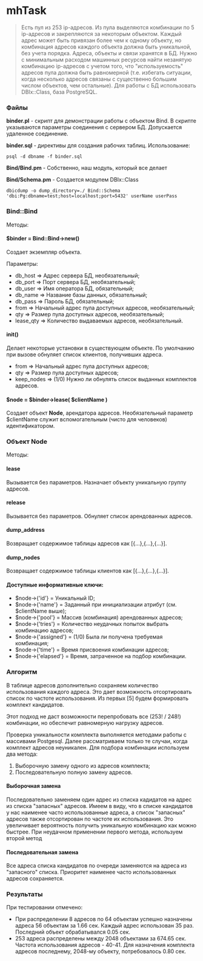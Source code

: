 # mhTask
>Есть пул из 253 ip-адресов. Из пула выделяются комбинации по 5 ip-адресов и закрепляются за некоторым объектом. Каждый адрес может быть привязан более чем к одному объекту, но комбинация адресов каждого объекта должна быть уникальной, без учета порядка. Адреса, объекты и связи хранятся в БД. Нужно с минимальным расходом машинных ресурсов найти незанятую комбинацию ip-адресов с учетом того, что "используемость" адресов пула должна быть равномерной (т.е. избегать ситуации, когда несколько адресов связаны с существенно большим числом объектов, чем остальные). Для работы с БД использовать DBIx::Class, база PostgreSQL.
### Файлы
**binder.pl** - скрипт для демонстрации работы с объектом Bind. В скрипте указываются параметры соединения с сервером БД. Допускается удаленное соединение.

**binder.sql** - директивы для создания рабочих таблиц. Использование: 

    psql -d dbname -f binder.sql
    
 **Bind/Bind.pm** - Собственно, наш модуль, который все делает
 
 **Bind/Schema.pm** - Создается модулем DBIx::Class
 
    dbicdump -o dump_directory=./ Bind::Schema 'dbi:Pg:dbname=test;host=localhost;port=5432' userName userPass
 ### Bind::Bind
 Методы:
 #### $binder = Bind::Bind->new()
 Создает экземпляр объекта.
 
 Параметры:
- db_host => Адрес сервера БД, необязательный;
- db_port => Порт сервера БД, необязательный;
- db_user => Имя оператора БД, обязательный;
- db_name => Название базы данных, обязательный;
- db_pass => Пароль БД, обязательный;
- from => Начальный адрес пула доступных адресов, необязательный;
- qty => Размер пула доступных адресов, необязательный;
- lease_qty => Количество выдаваемых адресов, необязательный.
#### init()
Делает некоторые установки в существующем объекте. По умолчанию при вызове обнуляет список клиентов, получивших адреса.
- from => Начальный адрес пула доступных адресов;
- qty => Размер пула доступных адресов;
- keep_nodes => (1/0) Нужно ли обнулять список выданных комплектов адресов.
#### $node = $binder->lease( $clientName )
Создает объект **Node**, арендатора адресов. Необязательный параметр $clientName служит вспомогательным (чисто для человеков) идентификатором. 
### Объект Node
Методы:
#### lease
Вызывается без параметров. Назначает объекту уникальную группу адресов.
#### release
Вызывается без параметров. Обнуляет список арендованных адресов.
#### dump_address
Возвращает содержимое таблицы адресов как [{...},{...},{...}].
#### dump_nodes
Возвращает содержимое таблицы клиентов как [{...},{...},{...}].
#### Доступные информативные ключи:
- $node->{'id'} = Уникальный ID;
- $node->{'name'} = Заданный при инициализации атрибут (см. $clientName выше);
- $node->{'pool'} = Массив (комбинация) арендованных адресов;
- $node->{'tries'} = Количество неудачных попыток выбрать комбинацию адресов;
- $node->{'assigned'} = (1/0) Была ли получена требуемая комбинация;
- $node->{'time'} = Время присвоения комбинации адресов;
- $node->{'elapsed'} = Время, затраченное на подбор комбинации.

### Алгоритм
В таблице адресов дополнительно сохраняем количество использования каждого адреса. Это дает возможность отсортировать список по частоте использования. Из первых [5] будем формировать комплект кандидатов. 

Этот подход не даст возможности перепробовать все (253! / 248!) комбинации, но обеспечит равномерную нагрузку адресов.

Проверка уникальности комплекта выполняется методами работы с массивами Postgesql. Далее рассматриваем только те случаи, когда комплект адресов неуникален. Для подбора комбинации используем два метода: 
1. Выборочную замену одного из адресов комплекта;
2. Последовательную полную замену адресов.
#### Выборочная замена
Последовательно заменяем один адрес из списка кадидатов на адрес из списка "запасных" адресов. Имеем в виду, что в списке кандидатов у нас наименее часто использованные адреса, а список "запасных" адресов также отсортирован по частоте их использования. Это увеличивает вероятность получить уникальную комбинацию как можно быстрее. При неудачном применении первого метода, используем второй метод
#### Последовательная замена
Все адреса списка кандидатов по очереди заменяются на адреса из "запасного" списка. Приоритет наименее часто использованных адресов сохраняется.
### Результаты
При тестировании отмечено:
- При распределении 8 адресов по 64 объектам успешно назначены адреса 56 объектам за 1.66 сек. Каждый адрес использован 35 раз. Последний объект обрабатывался 0.05 сек.
- 253 адреса распределены между 2048 объектами за 674.65 сек. Частота использования адресов - 40-41. Для назначения комплекта адресов последнему, 2048-му объекту, потребовалось 0.80 сек.
